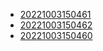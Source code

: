 - [20221003150461](/zet/20221003150461/README.md)
- [20221003150462](/zet/20221003150462/README.md)
- [20221003150460](/zet/20221003150460/README.md)
